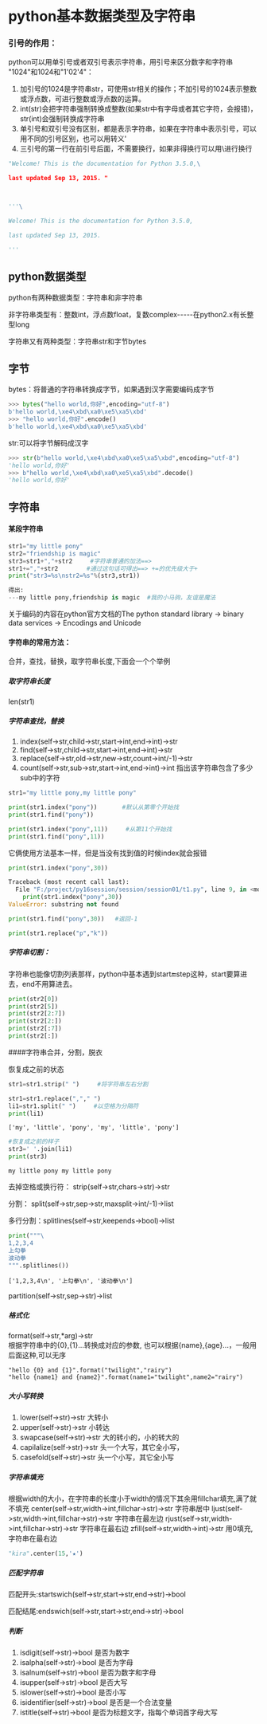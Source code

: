 # python基本数据类型及字符串
### 引号的作用：
python可以用单引号或者双引号表示字符串，用引号来区分数字和字符串<br />
"1024"和1024和"1'02'4"：<br />
1. 加引号的1024是字符串str，可使用str相关的操作；不加引号的1024表示整数或浮点数，可进行整数或浮点数的运算。
2. int(str)会把字符串强制转换成整数(如果str中有字母或者其它字符，会报错)，str(int)会强制转换成字符串
3. 单引号和双引号没有区别，都是表示字符串，如果在字符串中表示引号，可以用不同的引号区别，也可以用转义\'
4. 三引号的第一行在前引号后面，不需要换行，如果非得换行可以用\进行换行

``` python
"Welcome! This is the documentation for Python 3.5.0,\

last updated Sep 13, 2015. "



'''\

Welcome! This is the documentation for Python 3.5.0, 

last updated Sep 13, 2015. 

'''
```

## python数据类型
python有两种数据类型：字符串和非字符串

非字符串类型有：整数int，浮点数float，复数complex-----在python2.x有长整型long

字符串又有两种类型：字符串str和字节bytes

## 字节
bytes：将普通的字符串转换成字节，如果遇到汉字需要编码成字节

``` python
>>> bytes("hello world,你好",encoding="utf-8")
b'hello world,\xe4\xbd\xa0\xe5\xa5\xbd'
>>> "hello world,你好".encode()
b'hello world,\xe4\xbd\xa0\xe5\xa5\xbd'
```

str:可以将字节解码成汉字
```python
>>> str(b"hello world,\xe4\xbd\xa0\xe5\xa5\xbd",encoding="utf-8")
'hello world,你好'
>>> b"hello world,\xe4\xbd\xa0\xe5\xa5\xbd".decode()
'hello world,你好'
```

## 字符串
#### 某段字符串

``` python
str1="my little pony"
str2="friendship is magic"
str3=str1+","+str2     #字符串普通的加法==>
str1+=","+str2        #通过这句话可得出==> +=的优先级大于+
print("str3=%s\nstr2=%s"%(str3,str1))

得出:
---my little pony,friendship is magic  #我的小马驹，友谊是魔法
```
关于编码的内容在python官方文档的The python standard library -> binary data services -> Encodings and Unicode 



#### 字符串的常用方法：
合并，查找，替换，取字符串长度,下面会一个个举例

##### 取字符串长度
len(str1)

##### 字符串查找，替换
1. index(self->str,child->str,start->int,end->int)->str
2. find(self->str,child->str,start->int,end->int)->str
3. replace(self->str,old->str,new->str,count->int/-1)->str
4. count(self->str,sub->str,start->int,end->int)->int   指出该字符串包含了多少sub中的字符


``` python
str1="my little pony,my little pony"

print(str1.index("pony"))       #默认从第零个开始找
print(str1.find("pony"))

print(str1.index("pony",11))     #从第11个开始找
print(str1.find("pony",11))
```

它俩使用方法基本一样，但是当没有找到值的时候index就会报错
```python
print(str1.index("pony",30))
```

``` python
Traceback (most recent call last):
  File "F:/project/py16session/session/session01/t1.py", line 9, in <module>
    print(str1.index("pony",30))
ValueError: substring not found
```

```python
print(str1.find("pony",30))   #返回-1
```

``` python
print(str1.replace("p","k"))
```

##### 字符串切割：
字符串也能像切割列表那样，python中基本遇到start:end:step这种，start要算进去，end不用算进去。
``` python
print(str2[0])
print(str2[5])
print(str2[2:7])
print(str2[2:])
print(str2[:7])
print(str2[:])
```

####字符串合并，分割，脱衣


恢复成之前的状态
```  python
str1=str1.strip(" ")     #将字符串左右分割

str1=str1.replace(","," ")
li1=str1.split(" ")     #以空格为分隔符
print(li1)
```
```
['my', 'little', 'pony', 'my', 'little', 'pony']
```
``` python
#恢复成之前的样子
str3=' '.join(li1)
print(str3)
```
```
my little pony my little pony
```

去掉空格或换行符：
strip(self->str,chars->str)->str

分割：
split(self->str,sep->str,maxsplit->int/-1)->list

多行分割：splitlines(self->str,keepends->bool)->list

``` python
print("""\
1,2,3,4
上勾拳
波动拳
""".splitlines())
```
```
['1,2,3,4\n', '上勾拳\n', '波动拳\n']
```
partition(self->str,sep->str)->list

##### 格式化
format(self->str,*arg)->str      
根据字符串中的{0},{1}...转换成对应的参数,
也可以根据{name},{age}...，一般用后面这种,可以无序
```
"hello {0} and {1}".format("twilight","rairy")
"hello {name1} and {name2}".format(name1="twilight",name2="rairy")
```

##### 大小写转换
1. lower(self->str)->str   大转小
2. upper(self->str)->str   小转达
3. swapcase(self->str)->str   大的转小的，小的转大的
4. capilalize(self->str)->str   头一个大写，其它全小写，
5. casefold(self->str)->str   头一个小写，其它全小写
##### 字符串填充
根据width的大小，在字符串的长度小于width的情况下其余用fillchar填充,满了就不填充
center(self->str,width->int,fillchar->str)->str   字符串居中
ljust(self->str,width->int,fillchar->str)->str   字符串在最左边
rjust(self->str,width->int,fillchar->str)->str   字符串在最右边
zfill(self->str,width->int)->str   用0填充,字符串在最右边
``` python
"kira".center(15,'★')
```

##### 匹配字符串
匹配开头:startswich(self->str,start->str,end->str)->bool

匹配结尾:endswich(self->str,start->str,end->str)->bool

##### 判断
1. isdigit(self->str)->bool   是否为数字
2. isalpha(self->str)->bool   是否为字母
3. isalnum(self->str)->bool   是否为数字和字母
4. isupper(self->str)->bool   是否大写
5. islower(self->str)->bool   是否小写
6. isidentifier(self->str)->bool   是否是一个合法变量
7. istitle(self->str)->bool    是否为标题文字，指每个单词首字母大写

